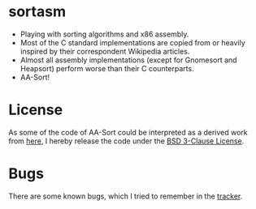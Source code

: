 # sortasm

* Playing with sorting algorithms and x86 assembly.
* Most of the C standard implementations are copied from or heavily inspired by their correspondent Wikipedia articles.
* Almost all assembly implementations (except for Gnomesort and Heapsort) perform worse than their C counterparts.
* AA-Sort!

# License

As some of the code of AA-Sort could be interpreted as a derived work from [here](https://github.com/herumi/opti/blob/master/intsort.hpp), I hereby release the code under the [BSD 3-Clause License](http://opensource.org/licenses/BSD-3-Clause).

# Bugs

There are some known bugs, which I tried to remember in the [tracker](https://github.com/maltoe/sortasm/issues?page=1&state=open).
